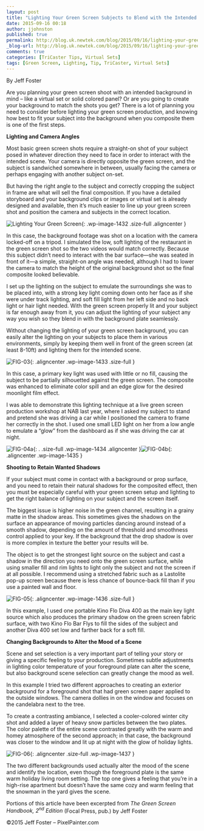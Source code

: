 ```yaml
---
layout: post
title: "Lighting Your Green Screen Subjects to Blend with the Intended Background"
date: 2015-09-16 00:18
author: jjohnston
published: true
permalink: http://blog.uk.newtek.com/blog/2015/09/16/lighting-your-green-screen-subjects-to-blend-with-the-intended-background/
_blog-url: http://blog.uk.newtek.com/blog/2015/09/16/lighting-your-green-screen-subjects-to-blend-with-the-intended-background/
comments: true
categories: [TriCaster Tips, Virtual Sets]
tags: [Green Screen, Lighting, Tip, TriCaster, Virtual Sets]
---
```

By Jeff Foster

Are you planning your green screen shoot with an intended background in mind – like a virtual set or solid colored panel? Or are you going to create your background to match the shots you get? There is a lot of planning you need to consider before lighting your green screen production, and knowing how best to fit your subject into the background when you composite them is one of the first steps.

**Lighting and Camera Angles**

Most basic green screen shots require a straight-on shot of your subject posed in whatever direction they need to face in order to interact with the intended scene. Your camera is directly opposite the green screen, and the subject is sandwiched somewhere in between, usually facing the camera or perhaps engaging with another subject on-set.

But having the right angle to the subject and correctly cropping the subject in frame are what will sell the final composition. If you have a detailed storyboard and your background clips or images or virtual set is already designed and available, then it’s much easier to line up your green screen shot and position the camera and subjects in the correct location.

![Lighting Your Green Screen](http://blog.uk.newtek.com/wp-content/uploads/2015/09/FIG-02.jpg){: .wp-image-1432 .size-full .aligncenter }

In this case, the background footage was shot on a location with the camera locked-off on a tripod. I simulated the low, soft lighting of the restaurant in the green screen shot so the two videos would match correctly. Because this subject didn’t need to interact with the bar surface—she was seated in front of it—a simple, straight-on angle was needed, although I had to lower the camera to match the height of the original background shot so the final composite looked believable.

I set up the lighting on the subject to emulate the surroundings she was to be placed into, with a strong key light coming down onto her face as if she were under track lighting, and soft fill light from her left side and no back light or hair light needed. With the green screen properly lit and your subject is far enough away from it, you can adjust the lighting of your subject any way you wish so they blend in with the background plate seamlessly.

Without changing the lighting of your green screen background, you can easily alter the lighting on your subjects to place them in various environments, simply by keeping them well in front of the green screen (at least 8-10ft) and lighting them for the intended scene.

![FIG-03](http://blog.uk.newtek.com/wp-content/uploads/2015/09/FIG-03.jpg){: .aligncenter .wp-image-1433 .size-full }

In this case, a primary key light was used with little or no fill, causing the subject to be partially silhouetted against the green screen. The composite was enhanced to eliminate color spill and an edge glow for the desired moonlight film effect.

I was able to demonstrate this lighting technique at a live green screen production workshop at NAB last year, where I asked my subject to stand and pretend she was driving a car while I positioned the camera to frame her correctly in the shot. I used one small LED light on her from a low angle to emulate a “glow” from the dashboard as if she was driving the car at night.

![FIG-04a](http://blog.uk.newtek.com/wp-content/uploads/2015/09/FIG-04a.jpg){: . .size-full .wp-image-1434 .aligncenter }![FIG-04b](http://blog.uk.newtek.com/wp-content/uploads/2015/09/FIG-04b.jpg){: .aligncenter .wp-image-1435 }

**Shooting to Retain Wanted Shadows**

If your subject must come in contact with a background or prop surface, and you need to retain their natural shadows for the composited effect, then you must be especially careful with your green screen setup and lighting to get the right balance of lighting on your subject and the screen itself.

The biggest issue is higher noise in the green channel, resulting in a grainy matte in the shadow areas. This sometimes gives the shadows on the surface an appearance of moving particles dancing around instead of a smooth shadow, depending on the amount of threshold and smoothness control applied to your key. If the background that the drop shadow is over is more complex in texture the better your results will be.

The object is to get the strongest light source on the subject and cast a shadow in the direction you need onto the green screen surface, while using smaller fill and rim lights to light only the subject and not the screen if at all possible. I recommend using a stretched fabric such as a Lastolite pop-up screen because there is less chance of bounce-back fill than if you use a painted wall and floor.

![FIG-05](http://blog.uk.newtek.com/wp-content/uploads/2015/09/FIG-051.jpg){: .aligncenter .wp-image-1436 .size-full }

In this example, I used one portable Kino Flo Diva 400 as the main key light source which also produces the primary shadow on the green screen fabric surface, with two Kino Flo Bar Flys to fill the sides of the subject and another Diva 400 set low and farther back for a soft fill.

**Changing Backgrounds to Alter the Mood of a Scene**

Scene and set selection is a very important part of telling your story or giving a specific feeling to your production. Sometimes subtle adjustments in lighting color temperature of your foreground plate can alter the scene, but also background scene selection can greatly change the mood as well.

In this example I tried two different approaches to creating an exterior background for a foreground shot that had green screen paper applied to the outside windows. The camera dollies in on the window and focuses on the candelabra next to the tree.

To create a contrasting ambiance, I selected a cooler-colored winter city shot and added a layer of heavy snow particles between the two plates. The color palette of the entire scene contrasted greatly with the warm and homey atmosphere of the second approach; in that case, the background was closer to the window and lit up at night with the glow of holiday lights.

![FIG-06](http://blog.uk.newtek.com/wp-content/uploads/2015/09/FIG-06.jpg){: .aligncenter .size-full .wp-image-1437 }

The two different backgrounds used actually alter the mood of the scene and identify the location, even though the foreground plate is the same warm holiday living room setting. The top one gives a feeling that you’re in a high-rise apartment but doesn’t have the same cozy and warm feeling that the snowman in the yard gives the scene.

Portions of this article have been excerpted from *The Green Screen Handbook, 2<sup>nd</sup> Edition* (Focal Press, pub.) by Jeff Foster

©2015 Jeff Foster – PixelPainter.com
